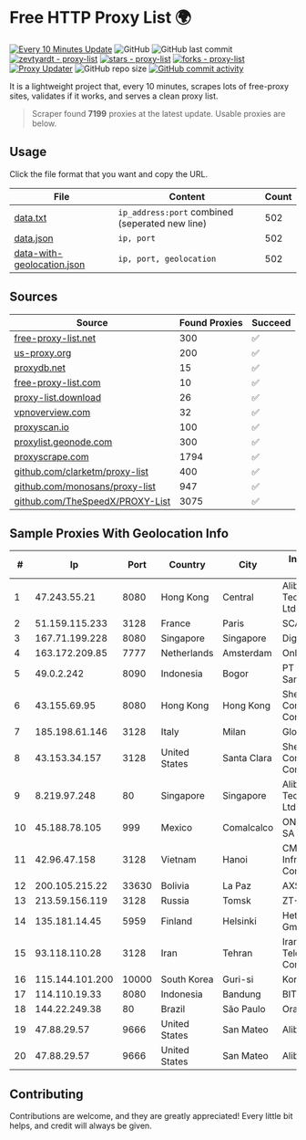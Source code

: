 
# Free HTTP Proxy List 🌍

[![Every 10 Minutes Update](https://github.com/mertguvencli/http-proxy-list/actions/workflows/main.yml/badge.svg?branch=main)](https://github.com/mertguvencli/http-proxy-list/actions/workflows/main.yml)
![GitHub](https://img.shields.io/github/license/mertguvencli/http-proxy-list)
![GitHub last commit](https://img.shields.io/github/last-commit/mertguvencli/http-proxy-list)
[![zevtyardt - proxy-list](https://img.shields.io/static/v1?label=zevtyardt&message=proxy-list&color=blue&logo=github)](https://github.com/zevtyardt/proxy-list "Go to GitHub repo")
[![stars - proxy-list](https://img.shields.io/github/stars/zevtyardt/proxy-list?style=social)](https://github.com/zevtyardt/proxy-list)
[![forks - proxy-list](https://img.shields.io/github/forks/zevtyardt/proxy-list?style=social)](https://github.com/zevtyardt/proxy-list)
[![Proxy Updater](https://github.com/zevtyardt/proxy-list/workflows/Proxy%20Updater/badge.svg)](https://github.com/zevtyardt/proxy-list/actions?query=workflow:"Proxy+Updater")
![GitHub repo size](https://img.shields.io/github/repo-size/zevtyardt/proxy-list)
[![GitHub commit activity](https://img.shields.io/github/commit-activity/m/zevtyardt/proxy-list?logo=commits)](https://github.com/zevtyardt/proxy-list/commits/main)

It is a lightweight project that, every 10 minutes, scrapes lots of free-proxy sites, validates if it works, and serves a clean proxy list.

> Scraper found **7199** proxies at the latest update. Usable proxies are below.

## Usage

Click the file format that you want and copy the URL.

|File|Content|Count|
|----|-------|-----|
|[data.txt](https://raw.githubusercontent.com/mertguvencli/http-proxy-list/main/proxy-list/data.txt)|`ip_address:port` combined (seperated new line)|502|
|[data.json](https://raw.githubusercontent.com/mertguvencli/http-proxy-list/main/proxy-list/data.json)|`ip, port`|502|
|[data-with-geolocation.json](https://raw.githubusercontent.com/mertguvencli/http-proxy-list/main/proxy-list/data-with-geolocation.json)|`ip, port, geolocation`|502|

## Sources

|Source|Found Proxies|Succeed|
|------|-------------|-------|
|[free-proxy-list.net](https://free-proxy-list.net)|300|✅|
|[us-proxy.org](https://www.us-proxy.org)|200|✅|
|[proxydb.net](http://proxydb.net)|15|✅|
|[free-proxy-list.com](https://free-proxy-list.com/?page=&port=&type%5B%5D=http&type%5B%5D=https&up_time=0&search=Search)|10|✅|
|[proxy-list.download](https://www.proxy-list.download/HTTP)|26|✅|
|[vpnoverview.com](https://vpnoverview.com/privacy/anonymous-browsing/free-proxy-servers)|32|✅|
|[proxyscan.io](https://www.proxyscan.io)|100|✅|
|[proxylist.geonode.com](https://proxylist.geonode.com/api/proxy-list?limit=300&page=1&sort_by=lastChecked&sort_type=desc&protocols=http,https)|300|✅|
|[proxyscrape.com](https://api.proxyscrape.com/v2/?request=displayproxies&protocol=http&timeout=10000&country=all&ssl=all&anonymity=all)|1794|✅|
|[github.com/clarketm/proxy-list](https://raw.githubusercontent.com/clarketm/proxy-list/master/proxy-list-raw.txt)|400|✅|
|[github.com/monosans/proxy-list](https://raw.githubusercontent.com/monosans/proxy-list/main/proxies/http.txt)|947|✅|
|[github.com/TheSpeedX/PROXY-List](https://raw.githubusercontent.com/TheSpeedX/PROXY-List/master/http.txt)|3075|✅|


## Sample Proxies With Geolocation Info

|#|Ip|Port|Country|City|Internet Service Provider|
|-|--|----|-------|----|-------------------------|
|1|47.243.55.21|8080|Hong Kong|Central|Alibaba (US) Technology Co., Ltd.|
|2|51.159.115.233|3128|France|Paris|SCALEWAY|
|3|167.71.199.228|8080|Singapore|Singapore|DigitalOcean, LLC|
|4|163.172.209.85|7777|Netherlands|Amsterdam|Online SAS NL|
|5|49.0.2.242|8090|Indonesia|Bogor|PT Usaha Adi Sanggoro|
|6|43.155.69.95|8080|Hong Kong|Hong Kong|Shenzhen Tencent Computer Systems Company Limited|
|7|185.198.61.146|3128|Italy|Milan|Global Router LLC|
|8|43.153.34.157|3128|United States|Santa Clara|Shenzhen Tencent Computer Systems Company Limited|
|9|8.219.97.248|80|Singapore|Singapore|Alibaba (US) Technology Co., Ltd.|
|10|45.188.78.105|999|Mexico|Comalcalco|ONT NETWORKS SA de CV|
|11|42.96.47.158|3128|Vietnam|Hanoi|CMC Telecom Infrastructure Company|
|12|200.105.215.22|33630|Bolivia|La Paz|AXS Bolivia S. A.|
|13|213.59.156.119|3128|Russia|Tomsk|ZT-TOMSK|
|14|135.181.14.45|5959|Finland|Helsinki|Hetzner Online GmbH|
|15|93.118.110.28|3128|Iran|Tehran|Iran Telecommunication Company PJS|
|16|115.144.101.200|10000|South Korea|Guri-si|Korea Telecom|
|17|114.110.19.33|8080|Indonesia|Bandung|BITEK|
|18|144.22.249.38|80|Brazil|São Paulo|Oracle Corporation|
|19|47.88.29.57|9666|United States|San Mateo|Alibaba.com LLC|
|20|47.88.29.57|9666|United States|San Mateo|Alibaba.com LLC|



## Contributing

Contributions are welcome, and they are greatly appreciated! Every
little bit helps, and credit will always be given.

